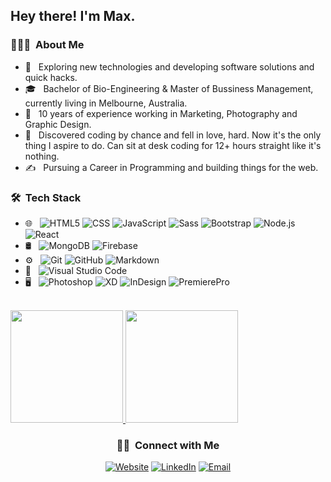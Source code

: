 <h2> Hey there! I'm Max.</h2>

<h3> 👨🏻‍💻 &nbsp;About Me </h3>

- 🤔 &nbsp; Exploring new technologies and developing software solutions and quick hacks.
- 🎓 &nbsp; Bachelor of Bio-Engineering & Master of Bussiness Management, currently living in Melbourne, Australia.
- 💼 &nbsp; 10 years of experience working in Marketing, Photography and Graphic Design.
- 🌱 &nbsp; Discovered coding by chance and fell in love, hard. Now it's the only thing I aspire to do. Can sit at desk coding for 12+ hours straight like it's nothing.
- ✍️ &nbsp; Pursuing a Career in Programming and building things for the web.

<h3> 🛠 &nbsp;Tech Stack</h3>


- 🌐 &nbsp;
  ![HTML5](https://img.shields.io/badge/-HTML5-333333?style=flat&logo=HTML5)
  ![CSS](https://img.shields.io/badge/-CSS-333333?style=flat&logo=CSS3&logoColor=1572B6)
  ![JavaScript](https://img.shields.io/badge/-JavaScript-333333?style=flat&logo=javascript)
  ![Sass](https://img.shields.io/badge/-Sass-%23CC6699?style=flat-square&logo=sass&logoColor=ffffff)
  ![Bootstrap](https://img.shields.io/badge/-Bootstrap-333333?style=flat&logo=bootstrap&logoColor=563D7C)
  ![Node.js](https://img.shields.io/badge/-Node.js-333333?style=flat&logo=node.js)
  ![React](https://img.shields.io/badge/-React-333333?style=flat&logo=react)
- 🛢 &nbsp;
  ![MongoDB](https://img.shields.io/badge/-MongoDB-333333?style=flat&logo=mongodb)
  ![Firebase](https://img.shields.io/badge/-Firebase-333333?style=flat&logo=firebase)
- ⚙️ &nbsp;
  ![Git](https://img.shields.io/badge/-Git-333333?style=flat&logo=git)
  ![GitHub](https://img.shields.io/badge/-GitHub-333333?style=flat&logo=github)
  ![Markdown](https://img.shields.io/badge/-Markdown-333333?style=flat&logo=markdown)
- 🔧 &nbsp;
  ![Visual Studio Code](https://img.shields.io/badge/-Visual%20Studio%20Code-333333?style=flat&logo=visual-studio-code&logoColor=007ACC)
- 🖥 &nbsp;
  ![Photoshop](https://img.shields.io/badge/-Photoshop-333333?style=flat&logo=adobe-photoshop)
  ![XD](https://img.shields.io/badge/-AdobeXD-333333?style=flat&logo=adobe-xd)
  ![InDesign](https://img.shields.io/badge/-AdobeLightroomClassic-333333?style=flat&logo=adobe-lightroom-classic)
  ![PremierePro](https://img.shields.io/badge/-AdobePremierePro-333333?style=flat&logo=adobe-premiere-pro)

<br/>

<a href="https://github.com/maxly20">
  <img height="180em" src="https://github-readme-stats.vercel.app/api?username=maxly20&theme=buefy&show_icons=true" />
  <img height="180em" src="https://github-readme-stats.vercel.app/api/top-langs/?username=maxly20&theme=buefy&layout=compact" />
</a>

<br/>

<h3 align="center"> 🤝🏻 &nbsp;Connect with Me </h3>

<p align="center">
<a href="https://www.maxly20.com/"><img alt="Website" src="https://img.shields.io/badge/Website-www.maxly20.com-blue?style=flat-square&logo=google-chrome"></a>
<a href="https://www.linkedin.com/in/maxly20/"><img alt="LinkedIn" src="https://img.shields.io/badge/LinkedIn-maxly20-blue?style=flat-square&logo=linkedin"></a>
<a href="mailto:maxly2011@gmail.com"><img alt="Email" src="https://img.shields.io/badge/Email-maxly2011@gmail.com-blue?style=flat-square&logo=gmail"></a>
</p>
